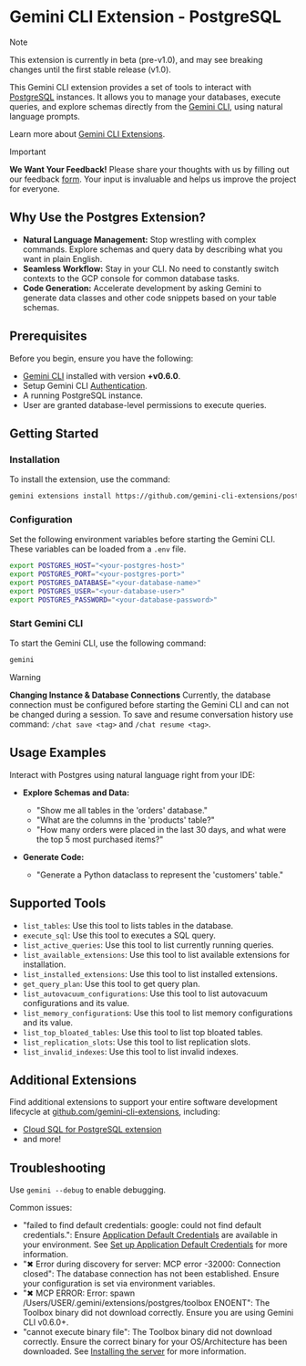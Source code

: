 # Gemini CLI Extension - PostgreSQL

> [!NOTE]
> This extension is currently in beta (pre-v1.0), and may see breaking changes until the first stable release (v1.0).

This Gemini CLI extension provides a set of tools to interact with [PostgreSQL](https://www.postgresql.org/docs/) instances. It allows you to manage your databases, execute queries, and explore schemas directly from the [Gemini CLI](https://google-gemini.github.io/gemini-cli/), using natural language prompts.

Learn more about [Gemini CLI Extensions](https://github.com/google-gemini/gemini-cli/blob/main/docs/extensions/index.md).
> [!IMPORTANT]
> **We Want Your Feedback!**
> Please share your thoughts with us by filling out our feedback [form][form]. 
> Your input is invaluable and helps us improve the project for everyone.

[form]: https://docs.google.com/forms/d/e/1FAIpQLSfEGmLR46iipyNTgwTmIDJqzkAwDPXxbocpXpUbHXydiN1RTw/viewform?usp=pp_url&entry.157487=postgres

## Why Use the Postgres Extension?

* **Natural Language Management:** Stop wrestling with complex commands. Explore schemas and query data by describing what you want in plain English.
* **Seamless Workflow:** Stay in your CLI. No need to constantly switch contexts to the GCP console for common database tasks.
* **Code Generation:** Accelerate development by asking Gemini to generate data classes and other code snippets based on your table schemas.


## Prerequisites

Before you begin, ensure you have the following:

* [Gemini CLI](https://github.com/google-gemini/gemini-cli) installed with version **+v0.6.0**.
* Setup Gemini CLI [Authentication](https://github.com/google-gemini/gemini-cli/tree/main?tab=readme-ov-file#-authentication-options).
* A running PostgreSQL instance.
* User are granted database-level permissions to execute queries.

## Getting Started

### Installation

To install the extension, use the command:

```bash
gemini extensions install https://github.com/gemini-cli-extensions/postgres
```

### Configuration

Set the following environment variables before starting the Gemini CLI. These variables can be loaded from a `.env` file.

```bash
export POSTGRES_HOST="<your-postgres-host>"
export POSTGRES_PORT="<your-postgres-port>"
export POSTGRES_DATABASE="<your-database-name>"
export POSTGRES_USER="<your-database-user>"
export POSTGRES_PASSWORD="<your-database-password>"
```

### Start Gemini CLI

To start the Gemini CLI, use the following command:

```bash
gemini
```

> [!WARNING]
> **Changing Instance & Database Connections**
> Currently, the database connection must be configured before starting the Gemini CLI and can not be changed during a session.
> To save and resume conversation history use command: `/chat save <tag>` and `/chat resume <tag>`.

## Usage Examples

Interact with Postgres using natural language right from your IDE:

* **Explore Schemas and Data:**
    * "Show me all tables in the 'orders' database."
    * "What are the columns in the 'products' table?"
    * "How many orders were placed in the last 30 days, and what were the top 5 most purchased items?"

* **Generate Code:**
    * "Generate a Python dataclass to represent the 'customers' table."

## Supported Tools

 * `list_tables`: Use this tool to lists tables in the database.
 * `execute_sql`: Use this tool to executes a SQL query.
 * `list_active_queries`: Use this tool to list currently running queries.
 * `list_available_extensions`: Use this tool to list available extensions for installation.
 * `list_installed_extensions`: Use this tool to list installed extensions.
 * `get_query_plan`: Use this tool to get query plan.
 * `list_autovacuum_configurations`: Use this tool to list autovacuum configurations and its value.
 * `list_memory_configuration`s: Use this tool to list memory configurations and its value.
 * `list_top_bloated_tables`: Use this tool to list top bloated tables.
 * `list_replication_slots`: Use this tool to list replication slots.
 * `list_invalid_indexes`: Use this tool to list invalid indexes.

## Additional Extensions

Find additional extensions to support your entire software development lifecycle at [github.com/gemini-cli-extensions](https://github.com/gemini-cli-extensions), including:
* [Cloud SQL for PostgreSQL extension](https://github.com/gemini-cli-extensions/cloud-sql-postgresql)
* and more!

## Troubleshooting

Use `gemini --debug` to enable debugging.

Common issues:

* "failed to find default credentials: google: could not find default credentials.": Ensure [Application Default Credentials](https://cloud.google.com/docs/authentication/gcloud) are available in your environment. See [Set up Application Default Credentials](https://cloud.google.com/docs/authentication/external/set-up-adc) for more information.
* "✖ Error during discovery for server: MCP error -32000: Connection closed": The database connection has not been established. Ensure your configuration is set via environment variables.
* "✖ MCP ERROR: Error: spawn /Users/USER/.gemini/extensions/postgres/toolbox ENOENT": The Toolbox binary did not download correctly. Ensure you are using Gemini CLI v0.6.0+.
* "cannot execute binary file": The Toolbox binary did not download correctly. Ensure the correct binary for your OS/Architecture has been downloaded. See [Installing the server](https://googleapis.github.io/genai-toolbox/getting-started/introduction/#installing-the-server) for more information.
